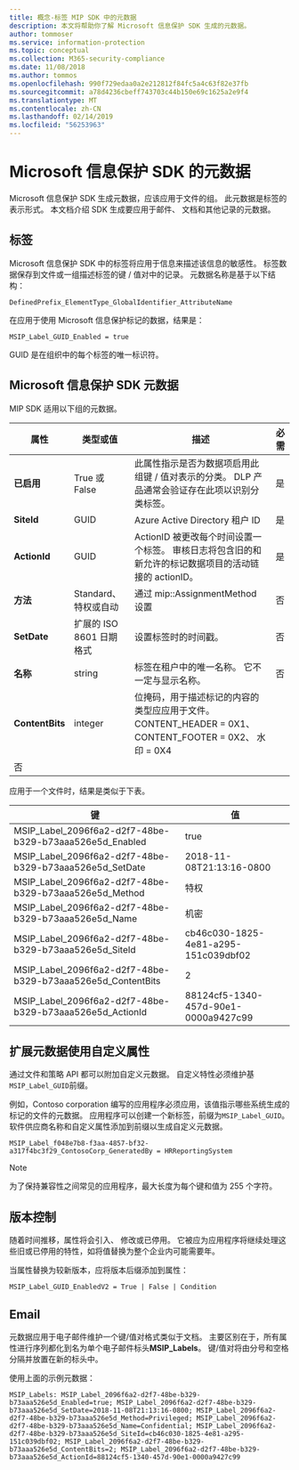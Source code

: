 ```yaml
---
title: 概念-标签 MIP SDK 中的元数据
description: 本文将帮助你了解 Microsoft 信息保护 SDK 生成的元数据。
author: tommoser
ms.service: information-protection
ms.topic: conceptual
ms.collection: M365-security-compliance
ms.date: 11/08/2018
ms.author: tommos
ms.openlocfilehash: 990f729edaa0a2e212812f84fc5a4c63f82e37fb
ms.sourcegitcommit: a78d4236cbeff743703c44b150e69c1625a2e9f4
ms.translationtype: MT
ms.contentlocale: zh-CN
ms.lasthandoff: 02/14/2019
ms.locfileid: "56253963"
---
```

# <a name="microsoft-information-protection-sdk---metadata"></a>Microsoft 信息保护 SDK 的元数据

Microsoft 信息保护 SDK 生成元数据，应该应用于文件的组。 此元数据是标签的表示形式。 本文档介绍 SDK 生成要应用于邮件、 文档和其他记录的元数据。

## <a name="labels"></a>标签

Microsoft 信息保护 SDK 中的标签将应用于信息来描述该信息的敏感性。 标签数据保存到文件或一组描述标签的键 / 值对中的记录。 元数据名称是基于以下结构：

`DefinedPrefix_ElementType_GlobalIdentifier_AttributeName`

在应用于使用 Microsoft 信息保护标记的数据，结果是：

`MSIP_Label_GUID_Enabled = true`

GUID 是在组织中的每个标签的唯一标识符。

## <a name="microsoft-information-protection-sdk-metadata"></a>Microsoft 信息保护 SDK 元数据

MIP SDK 适用以下组的元数据。

| 属性 | 类型或值                 | 描述                                                                                                                                                                                                                                        | 必需 |
|-----------|-------------------------------|----------------------------------------------------------------------------------------------------------------------------------------------------------------------------------------------------------------------------------------------------|-----------|
| **已启用**   | True 或 False                 | 此属性指示是否为数据项启用此组键 / 值对表示的分类。 DLP 产品通常会验证存在此项以识别分类标签。 | 是       |
| **SiteId**    | GUID                          | Azure Active Directory 租户 ID                                                                                                                                                                                                                   | 是       |
| **ActionId**  | GUID                          | ActionID 被更改每个时间设置一个标签。 审核日志将包含旧的和新允许的标记数据项目的活动链接的 actionID。                                                                                 | 是       |
| **方法**    | Standard、 特权或自动        | 通过 mip::AssignmentMethod 设置                                                                                                                                                                                                                 | 否        |
| **SetDate**   | 扩展的 ISO 8601 日期格式 | 设置标签时的时间戳。                                                                                                                                                                                                              | 否        |
| **名称**      | string                        | 标签在租户中的唯一名称。 它不一定与显示名称。                                                                                                                                                              | 否      |
| **ContentBits** | integer | 位掩码，用于描述标记的内容的类型应应用于文件。 CONTENT_HEADER = 0X1、 CONTENT_FOOTER = 0X2、 水印 = 0X4
 | 否 |

应用于一个文件时，结果是类似于下表。

| 键                                                         | 值                                |
|-------------------------------------------------------------|--------------------------------------|
| MSIP_Label_2096f6a2-d2f7-48be-b329-b73aaa526e5d_Enabled     | true                                 |
| MSIP_Label_2096f6a2-d2f7-48be-b329-b73aaa526e5d_SetDate     | 2018-11-08T21:13:16-0800             |
| MSIP_Label_2096f6a2-d2f7-48be-b329-b73aaa526e5d_Method      | 特权                           |
| MSIP_Label_2096f6a2-d2f7-48be-b329-b73aaa526e5d_Name        | 机密                         |
| MSIP_Label_2096f6a2-d2f7-48be-b329-b73aaa526e5d_SiteId      | cb46c030-1825-4e81-a295-151c039dbf02 |
| MSIP_Label_2096f6a2-d2f7-48be-b329-b73aaa526e5d_ContentBits | 2                                    |
| MSIP_Label_2096f6a2-d2f7-48be-b329-b73aaa526e5d_ActionId    | 88124cf5-1340-457d-90e1-0000a9427c99 |

## <a name="extending-metadata-with-custom-attributes"></a>扩展元数据使用自定义属性

通过文件和策略 API 都可以附加自定义元数据。 自定义特性必须维护基`MSIP_Label_GUID`前缀。 

例如，Contoso corporation 编写的应用程序必须应用，该值指示哪些系统生成的标记的文件的元数据。 应用程序可以创建一个新标签，前缀为`MSIP_Label_GUID`。 软件供应商名称和自定义属性添加到前缀以生成自定义元数据。

```
MSIP_Label_f048e7b8-f3aa-4857-bf32-a317f4bc3f29_ContosoCorp_GeneratedBy = HRReportingSystem
```

> [!Note]
> 为了保持兼容性之间常见的应用程序，最大长度为每个键和值为 255 个字符。

## <a name="versioning"></a>版本控制

随着时间推移，属性将会引入、 修改或已停用。 它被应为应用程序将继续处理这些旧或已停用的特性，如将值替换为整个企业内可能需要年。

当属性替换为较新版本，应将版本后缀添加到属性：

`MSIP_Label_GUID_EnabledV2 = True | False | Condition`

## <a name="email"></a>Email

元数据应用于电子邮件维护一个键/值对格式类似于文档。 主要区别在于，所有属性进行序列都化到名为单个电子邮件标头**MSIP_Labels**。 键/值对将由分号和空格分隔并放置在新的标头中。

使用上面的示例元数据：

```
MSIP_Labels: MSIP_Label_2096f6a2-d2f7-48be-b329-b73aaa526e5d_Enabled=true; MSIP_Label_2096f6a2-d2f7-48be-b329-b73aaa526e5d_SetDate=2018-11-08T21:13:16-0800; MSIP_Label_2096f6a2-d2f7-48be-b329-b73aaa526e5d_Method=Privileged; MSIP_Label_2096f6a2-d2f7-48be-b329-b73aaa526e5d_Name=Confidential; MSIP_Label_2096f6a2-d2f7-48be-b329-b73aaa526e5d_SiteId=cb46c030-1825-4e81-a295-151c039dbf02; MSIP_Label_2096f6a2-d2f7-48be-b329-b73aaa526e5d_ContentBits=2; MSIP_Label_2096f6a2-d2f7-48be-b329-b73aaa526e5d_ActionId=88124cf5-1340-457d-90e1-0000a9427c99
```

